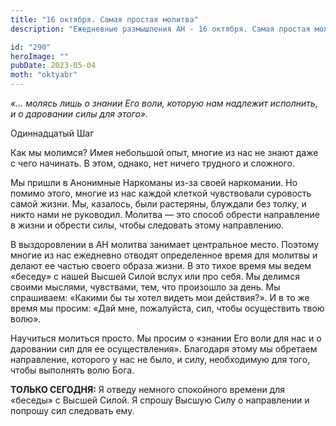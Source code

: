 ```yaml
---
title: "16 октября. Самая простая молитва"
description: "Ежедневные размышления АН - 16 октября. Самая простая молитва"

id: "290"
heroImage: ""
pubDate: 2023-05-04
moth: "oktyabr"
---
```


_«… молясь лишь о знании Его воли, которую нам надлежит исполнить, и о
даровании силы для этого»._

Одиннадцатый Шаг

Как мы молимся? Имея небольшой опыт, многие из нас не знают даже с чего
начинать. В этом, однако, нет ничего трудного и сложного.

Мы пришли в Анонимные Наркоманы из-за своей наркомании. Но помимо этого,
многие из нас каждой клеткой чувствовали суровость самой жизни. Мы, казалось,
были растеряны, блуждали без толку, и никто нами не руководил. Молитва — это
способ обрести направление в жизни и обрести силы, чтобы следовать этому
направлению.

В выздоровлении в АН молитва занимает центральное место. Поэтому многие из нас
ежедневно отводят определенное время для молитвы и делают ее частью своего
образа жизни. В это тихое время мы ведем «беседу» с нашей Высшей Силой вслух
или про себя. Мы делимся своими мыслями, чувствами, тем, что произошло за
день. Мы спрашиваем: «Какими бы ты хотел видеть мои действия?». И в то же
время мы просим: «Дай мне, пожалуйста, сил, чтобы осуществить твою волю».

Научиться молиться просто. Мы просим о «знании Его воли для нас и о даровании
сил для ее осуществления». Благодаря этому мы обретаем направление, которого у
нас не было, и силу, необходимую для того, чтобы выполнять волю Бога.

**ТОЛЬКО СЕГОДНЯ:** Я отведу немного спокойного времени для «беседы» с Высшей
Силой. Я спрошу Высшую Силу о направлении и попрошу сил следовать ему.
